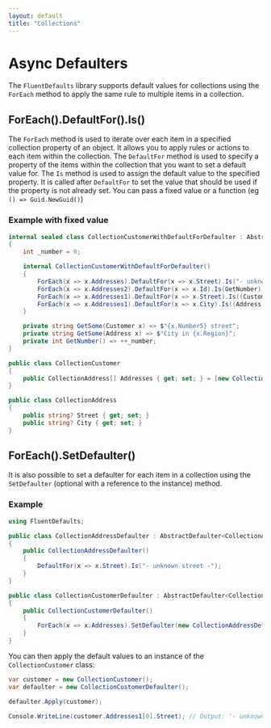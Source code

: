 ```yaml
---
layout: default
title: "Collections"
---
```


# Async Defaulters

The `FluentDefaults` library supports default values for collections using the `ForEach` method to apply the same rule to multiple items in a collection.

## ForEach().DefaultFor().Is()

The `ForEach` method is used to iterate over each item in a specified collection property of an object. It allows you to apply rules or actions to each item within the collection. The `DefaultFor` method is used to specify a property of the items within the collection that you want to set a default value for. The `Is` method is used to assign the default value to the specified property. It is called after `DefaultFor` to set the value that should be used if the property is not already set. You can pass a fixed value or a function (eg `() => Guid.NewGuid()`)

### Example with fixed value

```csharp
internal sealed class CollectionCustomerWithDefaultForDefaulter : AbstractDefaulter<CollectionCustomer>
{
    int _number = 0;

    internal CollectionCustomerWithDefaultForDefaulter()
    {
        ForEach(x => x.Addresses).DefaultFor(x => x.Street).Is("- unknown street -");
        ForEach(x => x.Addresses2).DefaultFor(x => x.Id).Is(GetNumber);
        ForEach(x => x.Addresses1).DefaultFor(x => x.Street).Is((Customer x) => GetSome(x));
        ForEach(x => x.Addresses1).DefaultFor(x => x.City).Is((Address x) => GetSome(x));
    }

    private string GetSome(Customer x) => $"{x.Number5} street";
    private string GetSome(Address x) => $"City in {x.Region}";
    private int GetNumber() => ++_number;
}

public class CollectionCustomer
{
    public CollectionAddress[] Addresses { get; set; } = [new CollectionAddress()];
}

public class CollectionAddress
{
    public string? Street { get; set; }
    public string? City { get; set; }
}
```

## ForEach().SetDefaulter()

It is also possible to set a defaulter for each item in a collection using the `SetDefaulter` (optional with a reference to the instance) method.

### Example

```csharp
using FluentDefaults;

public class CollectionAddressDefaulter : AbstractDefaulter<CollectionAddress>
{
    public CollectionAddressDefaulter()
    {
        DefaultFor(x => x.Street).Is("- unknown street -");
    }
}

public class CollectionCustomerDefaulter : AbstractDefaulter<CollectionCustomer>
{
    public CollectionCustomerDefaulter()
    {
        ForEach(x => x.Addresses).SetDefaulter(new CollectionAddressDefaulter());
    }
}
```

You can then apply the default values to an instance of the `CollectionCustomer` class:

```csharp
var customer = new CollectionCustomer();
var defaulter = new CollectionCustomerDefaulter();

defaulter.Apply(customer);

Console.WriteLine(customer.Addresses1[0].Street); // Output: '- unknown street -'
```